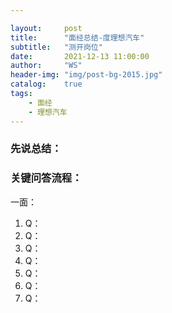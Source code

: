 ```yaml
---

layout:     post
title:      "面经总结-度理想汽车"
subtitle:   "测开岗位"
date:       2021-12-13 11:00:00
author:     "WS"
header-img: "img/post-bg-2015.jpg"
catalog:    true
tags:
    - 面经
    - 理想汽车
---
```


###  先说总结：

  

### 关键问答流程：

一面：

1. Q：
1. Q：
1. Q：
1. Q：
1. Q：
1. Q：
1. Q：

